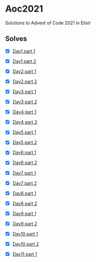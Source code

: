 # Aoc2021

Solutions to Advent of Code 2021 in Elixir

## Solves

- [X] [Day1 part 1](./lib/day1.ex)
- [X] [Day1 part 2](./lib/day1.ex)

- [X] [Day2 part 1](./lib/day2.ex)
- [X] [Day2 part 2](./lib/day2.ex)

- [X] [Day3 part 1](./lib/day3.ex)
- [X] [Day3 part 2](./lib/day3.ex)

- [X] [Day4 part 1](./lib/day4.ex)
- [X] [Day4 part 2](./lib/day4.ex)

- [X] [Day5 part 1](./lib/day5.ex)
- [X] [Day5 part 2](./lib/day5.ex)

- [X] [Day6 part 1](./lib/day6.ex)
- [X] [Day6 part 2](./lib/day6.ex)

- [X] [Day7 part 1](./lib/day7.ex)
- [X] [Day7 part 2](./lib/day7.ex)

- [X] [Day8 part 1](./lib/day8.ex)
- [X] [Day8 part 2](./lib/day8.ex)

- [X] [Day9 part 1](./lib/day9.ex)
- [X] [Day9 part 2](./lib/day9.ex)

- [X] [Day10 part 1](./lib/day10.ex)
- [X] [Day10 part 2](./lib/day10.ex)

- [X] [Day11 part 1](./lib/day11.ex)
